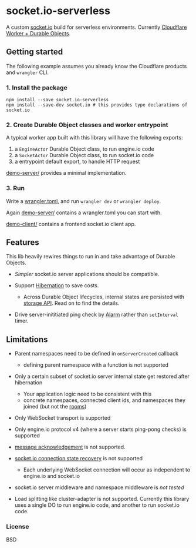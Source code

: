 # socket.io-serverless

A custom [socket.io](https://socket.io/) build for serverless environments. Currently [Cloudflare Worker + Durable Objects](https://developers.cloudflare.com/durable-objects/).

## Getting started

The following example assumes you already know the Cloudflare products and `wrangler` CLI.

### 1. Install the package

```
npm install --save socket.io-serverless
npm install --save-dev socket.io # this provides type declarations of socket.io
```

### 2. Create Durable Object classes and worker entrypoint

A typical worker app built with this library will have the following exports:

1. a `EngineActor` Durable Object class, to run engine.io code
2. a `SocketActor` Durable Object class, to run socket.io code
3. a entrypoint default export, to handle HTTP request

[demo-server/](https://github.com/jokester/socket.io-serverless/tree/main/demo-server) provides a minimal implementation.

### 3. Run

Write a [wrangler.toml](https://developers.cloudflare.com/workers/wrangler/configuration/), and run `wrangler dev` or `wrangler deploy`.

Again [demo-server/](https://github.com/jokester/socket.io-serverless/tree/main/demo-server) contains a wrangler.toml you can start with.

[demo-client/](https://github.com/jokester/socket.io-serverless/tree/main/demo-client) contains a frontend socket.io client app.

## Features

This lib heavily rewires things to run in and take advantage of Durable Objects.

- *Simpler* socket.io server applications should be compatible.

- Support [Hibernation](https://developers.cloudflare.com/durable-objects/examples/websocket-hibernation-server/) to save costs.
    - Across Durable Object lifecycles, internal states are persisted with [storage API](https://developers.cloudflare.com/durable-objects/api/storage-api/). Read on to find the details.

- Drive server-inititiated ping check by [Alarm](https://developers.cloudflare.com/durable-objects/api/alarms/) rather than `setInterval` timer.

## Limitations

- Parent namespaces need to be defined in `onServerCreated` callback
    - defining parent namespace with a function is not supported

- Only a certain subset of socket.io server internal state get restored after hibernation
    - Your application logic need to be consistent with this
    - concrete namespaces, connected client ids, and namespaces they joined (but not the [rooms](https://socket.io/docs/v4/rooms/))

<!-- otherwise they won't be recovered after hibernation -->

- Only WebSocket transport is supported

- Only engine.io protocol v4 (where a server starts ping-pong checks) is supported

- [message acknowledgement](https://socket.io/docs/v4/emitting-events/#acknowledgements) is not supported.

<!--
- due to possible hibernation it's hard to do right
- it's better to not expect a transport to provide application-level ACK anyway
-->

- [socket.io connection state recovery](https://socket.io/docs/v4/tutorial/step-6) is not supported
    - Each underlying WebSocket connection will occur as independent to engine.io and socket.io

- socket.io server middleware and namespace middleware is *not tested*

 <!-- Allowing so would make it impossible to hydrate in new DO lifetime // TODO: really? -->

- Load splitting like cluster-adapter is not supported. Currently this library uses a single DO to run engine.io code, and another to run socket.io code.

<!-- Unlike other harder limitations the last 2 should be doable. I just don't have a plan yet -->

<!-- less important ?

- engine.io server middleware
- engine.io Server and socket.io Server support much fewer options

-->

### License

BSD

